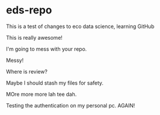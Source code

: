 # eds-repo
This is a test of changes to eco data science, learning GitHub

This is really awesome!

I'm going to mess with your repo.

Messy!

Where is review?

Maybe I should stash my files for safety.

MOre more more lah tee dah.

Testing the authentication on my personal pc. AGAIN!